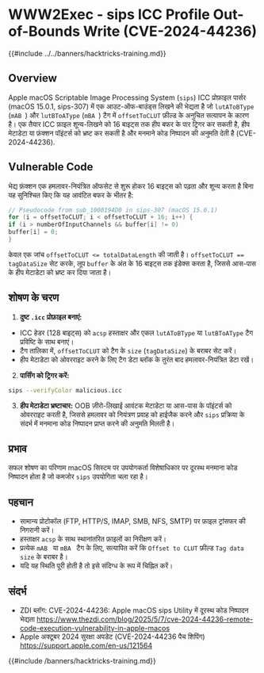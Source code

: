 # WWW2Exec - sips ICC Profile Out-of-Bounds Write (CVE-2024-44236)

{{#include ../../banners/hacktricks-training.md}}

## Overview

Apple macOS Scriptable Image Processing System (`sips`) ICC प्रोफ़ाइल पार्सर (macOS 15.0.1, sips-307) में एक आउट-ऑफ-बाउंड्स लिखने की भेद्यता है जो `lutAToBType` (`mAB `) और `lutBToAType` (`mBA `) टैग में `offsetToCLUT` फ़ील्ड के अनुचित सत्यापन के कारण है। एक तैयार ICC फ़ाइल शून्य-लिखने को 16 बाइट्स तक हीप बफर के पार ट्रिगर कर सकती है, हीप मेटाडेटा या फ़ंक्शन पॉइंटर्स को भ्रष्ट कर सकती है और मनमाने कोड निष्पादन की अनुमति देती है (CVE-2024-44236).

## Vulnerable Code

भेद्य फ़ंक्शन एक हमलावर-नियंत्रित ऑफसेट से शुरू होकर 16 बाइट्स को पढ़ता और शून्य करता है बिना यह सुनिश्चित किए कि यह आवंटित बफर के भीतर है:
```c
// Pseudocode from sub_1000194D0 in sips-307 (macOS 15.0.1)
for (i = offsetToCLUT; i < offsetToCLUT + 16; i++) {
if (i > numberOfInputChannels && buffer[i] != 0)
buffer[i] = 0;
}
```
केवल एक जांच `offsetToCLUT <= totalDataLength` की जाती है। `offsetToCLUT == tagDataSize` सेट करके, लूप `buffer` के अंत के 16 बाइट्स तक इंडेक्स करता है, जिससे आस-पास के हीप मेटाडेटा को भ्रष्ट कर दिया जाता है।

## शोषण के चरण

1. **दुष्ट `.icc` प्रोफ़ाइल बनाएं:**
- ICC हेडर (128 बाइट्स) को `acsp` हस्ताक्षर और एकल `lutAToBType` या `lutBToAType` टैग प्रविष्टि के साथ बनाएं।
- टैग तालिका में, `offsetToCLUT` को टैग के `size` (`tagDataSize`) के बराबर सेट करें।
- हीप मेटाडेटा को ओवरराइट करने के लिए टैग डेटा ब्लॉक के तुरंत बाद हमलावर-नियंत्रित डेटा रखें।
2. **पार्सिंग को ट्रिगर करें:**

```bash
sips --verifyColor malicious.icc
```

3. **हीप मेटाडेटा भ्रष्टाचार:** OOB ज़ीरो-लिखाई आवंटक मेटाडेटा या आस-पास के पॉइंटर्स को ओवरराइट करती है, जिससे हमलावर को नियंत्रण प्रवाह को हाईजैक करने और `sips` प्रक्रिया के संदर्भ में मनमाना कोड निष्पादन प्राप्त करने की अनुमति मिलती है।

## प्रभाव

सफल शोषण का परिणाम macOS सिस्टम पर उपयोगकर्ता विशेषाधिकार पर दूरस्थ मनमाना कोड निष्पादन होता है जो कमजोर `sips` उपयोगिता चला रहा है।

## पहचान

- सामान्य प्रोटोकॉल (FTP, HTTP/S, IMAP, SMB, NFS, SMTP) पर फ़ाइल ट्रांसफर की निगरानी करें।
- हस्ताक्षर `acsp` के साथ स्थानांतरित फ़ाइलों का निरीक्षण करें।
- प्रत्येक `mAB ` या `mBA ` टैग के लिए, सत्यापित करें कि `Offset to CLUT` फ़ील्ड `Tag data size` के बराबर है।
- यदि यह स्थिति पूरी होती है तो इसे संदिग्ध के रूप में चिह्नित करें।

## संदर्भ

- ZDI ब्लॉग: CVE-2024-44236: Apple macOS sips Utility में दूरस्थ कोड निष्पादन भेद्यता
https://www.thezdi.com/blog/2025/5/7/cve-2024-44236-remote-code-execution-vulnerability-in-apple-macos
- Apple अक्टूबर 2024 सुरक्षा अपडेट (CVE-2024-44236 पैच शिपिंग)
https://support.apple.com/en-us/121564

{{#include /banners/hacktricks-training.md}}

